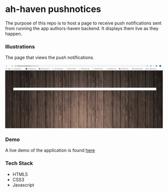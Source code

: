 # ah-haven pushnotices
The purpose of this repo is to host a page to receive push notifications sent from running the app authors-haven backend. It displays them live as they happen.

### Illustrations
The page that views the push notifications.

<img src="pushnotices.png">


### Demo
A live demo of the application is found [here](https://kabohajeanmark.github.io/pushnotices/)

### Tech Stack
- HTML5
- CSS3
- Javascript